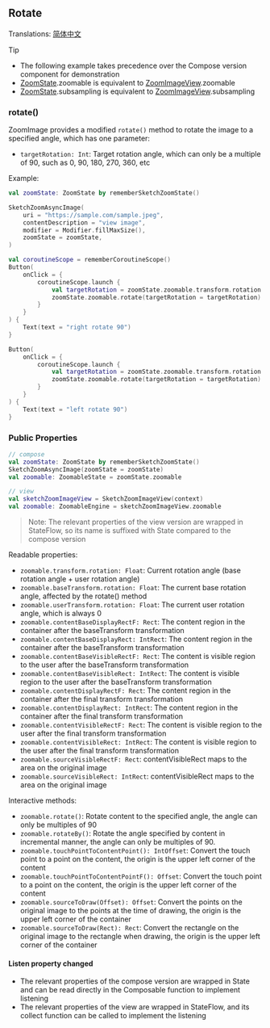 ## Rotate

Translations: [简体中文](rotate.zh.md)

> [!TIP]
> * The following example takes precedence over the Compose version component for demonstration
> * [ZoomState].zoomable is equivalent to [ZoomImageView].zoomable
> * [ZoomState].subsampling is equivalent to [ZoomImageView].subsampling

### rotate()

ZoomImage provides a modified `rotate()` method to rotate the image to a specified angle, which has
one parameter:

* `targetRotation: Int`: Target rotation angle, which can only be a multiple of 90, such as 0, 90,
  180, 270, 360, etc

Example:

```kotlin
val zoomState: ZoomState by rememberSketchZoomState()

SketchZoomAsyncImage(
    uri = "https://sample.com/sample.jpeg",
    contentDescription = "view image",
    modifier = Modifier.fillMaxSize(),
    zoomState = zoomState,
)

val coroutineScope = rememberCoroutineScope()
Button(
    onClick = {
        coroutineScope.launch {
            val targetRotation = zoomState.zoomable.transform.rotation.roundToInt() + 90
            zoomState.zoomable.rotate(targetRotation = targetRotation)
        }
    }
) {
    Text(text = "right rotate 90")
}

Button(
    onClick = {
        coroutineScope.launch {
            val targetRotation = zoomState.zoomable.transform.rotation.roundToInt() - 90
            zoomState.zoomable.rotate(targetRotation = targetRotation)
        }
    }
) {
    Text(text = "left rotate 90")
}
```

### Public Properties

```kotlin
// compose
val zoomState: ZoomState by rememberSketchZoomState()
SketchZoomAsyncImage(zoomState = zoomState)
val zoomable: ZoomableState = zoomState.zoomable

// view
val sketchZoomImageView = SketchZoomImageView(context)
val zoomable: ZoomableEngine = sketchZoomImageView.zoomable
```

> Note: The relevant properties of the view version are wrapped in StateFlow, so its name is
> suffixed with State compared to the compose version

Readable properties:

* `zoomable.transform.rotation: Float`: Current rotation angle (base rotation angle + user rotation
  angle)
* `zoomable.baseTransform.rotation: Float`: The current base rotation angle, affected by the
  rotate() method
* `zoomable.userTransform.rotation: Float`: The current user rotation angle, which is always 0
* `zoomable.contentBaseDisplayRectF: Rect`: The content region in the container after the
  baseTransform transformation
* `zoomable.contentBaseDisplayRect: IntRect`: The content region in the container after the
  baseTransform transformation
* `zoomable.contentBaseVisibleRectF: Rect`: The content is visible region to the user after the
  baseTransform transformation
* `zoomable.contentBaseVisibleRect: IntRect`: The content is visible region to the user after the
  baseTransform transformation
* `zoomable.contentDisplayRectF: Rect`: The content region in the container after the final
  transform transformation
* `zoomable.contentDisplayRect: IntRect`: The content region in the container after the final
  transform transformation
* `zoomable.contentVisibleRectF: Rect`: The content is visible region to the user after the final
  transform transformation
* `zoomable.contentVisibleRect: IntRect`: The content is visible region to the user after the final
  transform transformation
* `zoomable.sourceVisibleRectF: Rect`: contentVisibleRect maps to the area on the original image
* `zoomable.sourceVisibleRect: IntRect`: contentVisibleRect maps to the area on the original image

Interactive methods:

* `zoomable.rotate()`: Rotate content to the specified angle, the angle can only be multiples of 90
* `zoomable.rotateBy()`: Rotate the angle specified by content in incremental manner, the angle can
  only be multiples of 90.
* `zoomable.touchPointToContentPoint(): IntOffset`: Convert the touch point to a point on the
  content, the origin is the upper left corner of the content
* `zoomable.touchPointToContentPointF(): Offset`: Convert the touch point to a point on the content,
  the origin is the upper left corner of the content
* `zoomable.sourceToDraw(Offset): Offset`: Convert the points on the original image to the points at
  the time of drawing, the origin is the upper left corner of the container
* `zoomable.sourceToDraw(Rect): Rect`: Convert the rectangle on the original image to the rectangle
  when drawing, the origin is the upper left corner of the container

#### Listen property changed

* The relevant properties of the compose version are wrapped in State and can be read directly in
  the Composable function to implement listening
* The relevant properties of the view are wrapped in StateFlow, and its collect function can be
  called to implement the listening

[ZoomImageView]: ../zoomimage-view/src/main/kotlin/com/github/panpf/zoomimage/ZoomImageView.kt

[ZoomImage]: ../zoomimage-compose/src/commonMain/kotlin/com/github/panpf/zoomimage/ZoomImage.kt

[ZoomState]: ../zoomimage-compose/src/commonMain/kotlin/com/github/panpf/zoomimage/compose/ZoomState.kt

[ZoomableState]: ../zoomimage-compose/src/commonMain/kotlin/com/github/panpf/zoomimage/compose/zoom/ZoomableState.kt